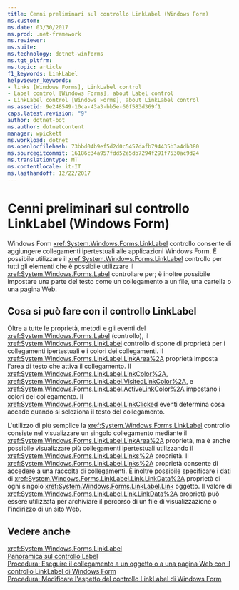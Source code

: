 ```yaml
---
title: Cenni preliminari sul controllo LinkLabel (Windows Form)
ms.custom: 
ms.date: 03/30/2017
ms.prod: .net-framework
ms.reviewer: 
ms.suite: 
ms.technology: dotnet-winforms
ms.tgt_pltfrm: 
ms.topic: article
f1_keywords: LinkLabel
helpviewer_keywords:
- links [Windows Forms], LinkLabel control
- Label control [Windows Forms], about Label control
- LinkLabel control [Windows Forms], about LinkLabel control
ms.assetid: 9e248549-10ca-43a3-bb5e-60f583d369f1
caps.latest.revision: "9"
author: dotnet-bot
ms.author: dotnetcontent
manager: wpickett
ms.workload: dotnet
ms.openlocfilehash: 73bbd04b9ef5d2d0c5457dafb794435b3a4db380
ms.sourcegitcommit: 16186c34a957fdd52e5db7294f291f7530ac9d24
ms.translationtype: MT
ms.contentlocale: it-IT
ms.lasthandoff: 12/22/2017
---
```

# <a name="linklabel-control-overview-windows-forms"></a>Cenni preliminari sul controllo LinkLabel (Windows Form)
Windows Form <xref:System.Windows.Forms.LinkLabel> controllo consente di aggiungere collegamenti ipertestuali alle applicazioni Windows Form. È possibile utilizzare il <xref:System.Windows.Forms.LinkLabel> controllo per tutti gli elementi che è possibile utilizzare il <xref:System.Windows.Forms.Label> controllare per; è inoltre possibile impostare una parte del testo come un collegamento a un file, una cartella o una pagina Web.  
  
## <a name="what-you-can-do-with-the-linklabel-control"></a>Cosa si può fare con il controllo LinkLabel  
 Oltre a tutte le proprietà, metodi e gli eventi del <xref:System.Windows.Forms.Label> (controllo), il <xref:System.Windows.Forms.LinkLabel> controllo dispone di proprietà per i collegamenti ipertestuali e i colori dei collegamenti. Il <xref:System.Windows.Forms.LinkLabel.LinkArea%2A> proprietà imposta l'area di testo che attiva il collegamento. Il <xref:System.Windows.Forms.LinkLabel.LinkColor%2A>, <xref:System.Windows.Forms.LinkLabel.VisitedLinkColor%2A>, e <xref:System.Windows.Forms.LinkLabel.ActiveLinkColor%2A> impostano i colori del collegamento. Il <xref:System.Windows.Forms.LinkLabel.LinkClicked> eventi determina cosa accade quando si seleziona il testo del collegamento.  
  
 L'utilizzo di più semplice la <xref:System.Windows.Forms.LinkLabel> controllo consiste nel visualizzare un singolo collegamento mediante il <xref:System.Windows.Forms.LinkLabel.LinkArea%2A> proprietà, ma è anche possibile visualizzare più collegamenti ipertestuali utilizzando il <xref:System.Windows.Forms.LinkLabel.Links%2A> proprietà. Il <xref:System.Windows.Forms.LinkLabel.Links%2A> proprietà consente di accedere a una raccolta di collegamenti. È inoltre possibile specificare i dati di <xref:System.Windows.Forms.LinkLabel.Link.LinkData%2A> proprietà di ogni singolo <xref:System.Windows.Forms.LinkLabel.Link> oggetto. Il valore di <xref:System.Windows.Forms.LinkLabel.Link.LinkData%2A> proprietà può essere utilizzata per archiviare il percorso di un file di visualizzazione o l'indirizzo di un sito Web.  
  
## <a name="see-also"></a>Vedere anche  
 <xref:System.Windows.Forms.LinkLabel>  
 [Panoramica sul controllo Label](../../../../docs/framework/winforms/controls/label-control-overview-windows-forms.md)  
 [Procedura: Eseguire il collegamento a un oggetto o a una pagina Web con il controllo LinkLabel di Windows Form](../../../../docs/framework/winforms/controls/link-to-an-object-or-web-page-with-wf-linklabel-control.md)  
 [Procedura: Modificare l'aspetto del controllo LinkLabel di Windows Form](../../../../docs/framework/winforms/controls/how-to-change-the-appearance-of-the-windows-forms-linklabel-control.md)
